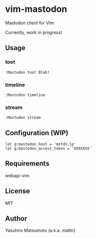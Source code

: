 # vim-mastodon

Mastodon client for Vim

Currently, work in progress!

## Usage

### toot

```
:Mastodon toot Blah!
```

### timeline

```
:Mastodon timeline
```

### stream

```
:Mastodon stream
```

## Configuration (WIP)

```
let g:mastodon_host = 'mstdn.jp'
let g:mastodon_access_token = 'XXXXXXX'
```

## Requirements

webapi-vim

## License

MIT

## Author

Yasuhiro Matsumoto (a.k.a. mattn)
